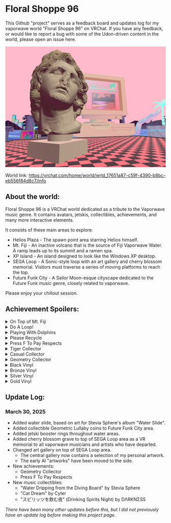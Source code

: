 # Floral Shoppe 96

This Github "project" serves as a feedback board and updates log for my vaporwave world "Floral Shoppe 96" on VRChat.
If you have any feedback, or would like to report a bug with some of the Udon-driven content in the world, please open 
an issue here.

![Thumbnail of VRC world](/World-Floral-Shoppe-96-Image-201.file_ec560a25-dd1d-4ce6-a149-532a1fc68489.9.png)

World link: https://vrchat.com/home/world/wrld_17651a87-c59f-4390-b8bc-eb556f84d8c7/info

## About the world:
Floral Shoppe 96 is a VRChat world dedicated as a tribute to the Vaporwave music genre. It contains avatars, jetskis, collectibles, achievements, and many more interactive elements.

It consists of these main areas to explore:
* Helios Plaza - The spawn point area starring Helios himself.
* Mt. Fiji - An inactive volcano that is the source of Fiji Vaporwave Water. A ramp leads up to its summit and a ramen spa.
* XP Island - An island designed to look like the Windows XP desktop.
* SEGA Loop - A Sonic-style loop with an art gallery and cherry blossom memorial. Visitors must traverse a series of moving platforms to reach the top.
* Future Funk City - A Sailor Moon-esque cityscape dedicated to the Future Funk music genre, closely related to vaporwave.

Please enjoy your chillout session.

## Achievement Spoilers:

<details>
  <summary>On Top of Mt. Fiji</summary>

  Get to the very top of Mt. Fiji - on top of its bottle. (There is a statue on the mountain that can be interacted with to teleport up there)
</details>
<details>
  <summary>Do A Loop!</summary>

  While riding a jetski, try to do a loop at the SEGA Loop area. This will unlock as long as you pass through the loop's apex.
</details>
<details>
  <summary>Playing With Dolphins</summary>

  Interact (as in click or press the interact button) with the dolphins swimming around the Main Plaza area.
</details>
<details>
  <summary>Please Recycle</summary>

  Place a pickup object in the recycling bin at XP Island.
</details>
<details>
  <summary>Press F To Pay Respects</summary>

  Pour liquid from any of the beverage pickups onto the cherry blossom memorial in the SEGA Loop area.
</details>
<details>
  <summary>Tiger Collector</summary>

  Collect all the Tiger Blood Tapes coins.
</details>
<details>
  <summary>Casual Collector</summary>

  Collect all the Business Casual coins.
</details>
<details>
  <summary>Geometry Collector</summary>

  Collect all the Geometric Lullaby coins.
</details>
<details>
  <summary>Black Vinyl</summary>

  Collect 10 music tracks.
</details>
<details>
  <summary>Bronze Vinyl</summary>

  Collect 20 music tracks.
</details>
<details>
  <summary>Silver Vinyl</summary>

  Collect 30 music tracks.
</details>
<details>
  <summary>Gold Vinyl</summary>

  Collect 40 music tracks.
</details>

## Update Log:

### March 30, 2025
* Added water slide, based on art for Stevia Sphere's album "Water Slide".
* Added collectible Geometric Lullaby coins to Future Funk City area.
* Added jetski booster rings throughout water areas.
* Added cherry blossom grave to top of SEGA Loop area as a VR memorial to all vaporwave musicians and artists who have departed.
* Changed art gallery on top of SEGA Loop area.
  * The central gallery now contains a selection of my personal artwork.
  * The early AI "artworks" have been moved to the side.
* New achievements:
  * Geometry Collector
  * Press F To Pay Respects
* New music collectibles:
  * "Water Dripping from the Diving Board" by Stevia Sphere
  * "Cat Dream" by Cyter
  * "スピリッツを飲む夜" (Drinking Spirits Night) by DΛRKNΣSS


*There have been many other updates before this, but I did not previously have an update log before making this project page.*
